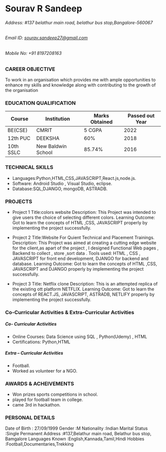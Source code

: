 # Sourav R Sandeep
###### Address: #137 belathur main road, belathur bus stop,Bangalore-560067
###### Email ID: sourav.sandeep27@gmail.com 

###### Mobile No: +91 8197208163





### CAREER OBJECTIVE

To work in an organisation which provides me with ample opportunities to enhance my skills and 
knowledge along with contributing to the growth of the organisation


### EDUCATION QUALIFICATION

| Course | Institution | Marks Obtained | Passed out Year
| ------ | ------ |  ------ |  ------ |
| BE(CSE)|CMRIT|5 CGPA|2022|
| 12th PUC |DEEKSHA|60%|2018|
| 10th SSLC|New Baldwin School|85.74%|2016|

### TECHNICAL SKILLS

- Languages:Python,HTML,CSS,JAVASCRIPT,React.js,node.js.
- Software: Android Studio , Visual Studio, eclipse.
- Database:SQL,DJANGO, mongoDB, ASTRADB.

### PROJECTS

- Project 1 
Title:colors website
Description: This Project was intended to give users the choice of selecting different colors.
Learning Outcome: Got to learn the concepts of HTML ,CSS, JAVASCRIPT properly 
by implementing the project successfully.

-  Project 2
Title:Website For Quient Technical and Placement Trainings.
Description: This Project was aimed at creating a cutting edge website for the client,as apart of 
the project , I designed Functional Web pages , Backend to collect , store ,sort data .
Tools used: HTML , CSS , JAVASCRIPT for front end development, DJANGO for backend and 
database.
Learning Outcome: Got to learn the concepts of HTML ,CSS, JAVASCRIPT and DJANGO properly 
by implementing the project successfully.

- Project 3
Title: Netflix clone 
Description: This is an attempted replica of the existing ott platform NETFLIX.
Learning Outcome: Got to learn the concepts of REACT.JS, JAVASCRIPT, ASTRADB, NETLIFY properly 
by implementing the project successfully.

### Co-Curricular Activities & Extra-Curricular Activities

##### Co- Curricular Activities
- Online Courses: Data Science using SQL , Python(Udemy) , HTML
- Certifications: Python,HTML

##### Extra – Curricular Activities
- Football.
- Worked as volunteer for a NGO.


### AWARDS & ACHEIVEMENTS
-  Won prizes sports competitions in school.
-  played for football team in college.
-  came 3rd in hackathon.

### PERSONAL DETAILS

Date of Birth :   27/09/1999
Gender :M
Nationality :Indian
Marital Status :Single
Permanent Address :#137,Belathur main road, Belathur bus stop, Bamgalore
Languages Known :English,Kannada,Tamil,Hindi
Hobbies :Football,Documentaries,Trekking
